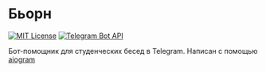 # Бьорн

[![MIT License](https://img.shields.io/pypi/l/aiogram.svg?style=flat-square)](https://opensource.org/licenses/MIT)
[![Telegram Bot API](https://img.shields.io/badge/Telegram%20Bot%20API-4.7-blue.svg?style=flat-square&logo=telegram)](https://core.telegram.org/bots/api)

Бот-помощник для студенческих бесед в Telegram. Написан с помощью [aiogram](https://aiogram.dev)